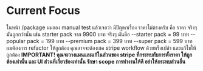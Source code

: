 # Current Focus

ในหน้า /package ผมลอง manual test แล้วเจอว่า มีปัญหาเรื่อง ราคาไม่ตรงครับ คือ ราคา จริงๆ มันถูกกว่านั้น เช่น starter pack จาก 9900 บาท จริงๆ มันคือ
--starter pack = 99 บาท
--popular pack = 199 บาท
--premium pack = 399 บาท
--super pack = 599 บาท
ผมต้องการ refactor ให้ถูกต้อง คุณอาจจะต้องเชค stripe workflow ด้วยหรือเปล่า และแก้ไขให้ถูกต้อง
**IMPORTANT! คุณจะวางแผนและแก้ในส่วนของ stripe ที่กระทบกับการตั้งราคา ให้ถูกต้องเท่านั้น และ UI ส่วนที่เกี่ยวข้องเท่านั้น รักษา scope การทำงานให้ดี อย่าให้กระทบส่วนอื่น**
